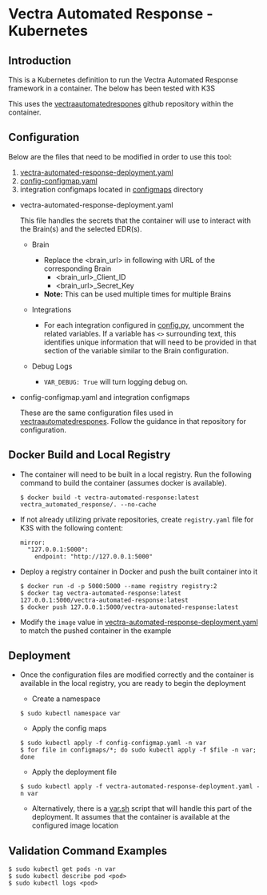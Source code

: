 # Vectra Automated Response - Kubernetes

## Introduction

This is a Kubernetes definition to run the Vectra Automated Response framework in a container. The below has been tested with K3S 

This uses the [vectraautomatedrespones](https://github.com/vectranetworks/vectraautomatedresponse) github repository within the container.


## Configuration

Below are the files that need to be modified in order to use this tool:
  1. [vectra-automated-response-deployment.yaml](./vectra-automated-response-deployment.yaml)
  1. [config-configmap.yaml](./config-configmap.yaml)
  1. integration configmaps located in [configmaps](./configmaps/) directory


- vectra-automated-response-deployment.yaml

  This file handles the secrets that the container will use to interact with the Brain(s) and the selected EDR(s).

  - Brain
    - Replace the <brain_url> in following with URL of the corresponding Brain
      - <brain_url>_Client_ID
      - <brain_url>_Secret_Key
    - **Note:** This can be used multiple times for multiple Brains

  - Integrations
    - For each integration configured in [config.py](./config.py), uncomment the related variables. If a variable has `<>` surrounding text, this identifies unique information that will need to be provided in that section of the variable similar to the Brain configuration.

  - Debug Logs
    - `VAR_DEBUG: True` will turn logging debug on.

- config-configmap.yaml and integration configmaps

  These are the same configuration files used in [vectraautomatedrespones](https://github.com/vectranetworks/vectraautomatedresponse). Follow the guidance in that repository for configuration.


## Docker Build and Local Registry
  - The container will need to be built in a local registry. Run the following command to build the container (assumes docker is available).
    ```
    $ docker build -t vectra-automated-response:latest vectra_automated_response/. --no-cache
    ```
  
  -  If not already utilizing private repositories, create `registry.yaml` file for K3S with the following content:
      ```
      mirror:
        "127.0.0.1:5000":
          endpoint: "http://127.0.0.1:5000"
      ```

  - Deploy a registry container in Docker and push the built container into it

    ```
    $ docker run -d -p 5000:5000 --name registry registry:2
    $ docker tag vectra-automated-response:latest 127.0.0.1:5000/vectra-automated-response:latest
    $ docker push 127.0.0.1:5000/vectra-automated-response:latest
    ```

  - Modify the `image` value in [vectra-automated-response-deployment.yaml](./vectra-automated-response-deployment.yaml) to match the pushed container in the example

## Deployment
- Once the configuration files are modified correctly and the container is available in the local registry, you are ready to begin the deployment

  - Create a namespace

  ```
  $ sudo kubectl namespace var
  ```

  - Apply the config maps

  ```
  $ sudo kubectl apply -f config-configmap.yaml -n var
  $ for file in configmaps/*; do sudo kubectl apply -f $file -n var; done
  ```

  - Apply the deployment file

  ```
  $ sudo kubectl apply -f vectra-automated-response-deployment.yaml -n var
  ```

  - Alternatively, there is a [var.sh](./var.sh) script that will handle this part of the deployment. It assumes that the container is available at the configured image location

## Validation Command Examples

```
$ sudo kubectl get pods -n var
$ sudo kubectl describe pod <pod>
$ sudo kubectl logs <pod>
```